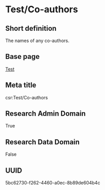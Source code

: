 # Test/Co-authors
## Short definition
The names of any co-authors.
## Base page
[Test](../../Objects/Test.md)
## Meta title
csr:Test/Co-authors
## Research Admin Domain
True
## Research Data Domain
False
## UUID
5bc62730-f262-4460-a0ec-8b89de604b4c
